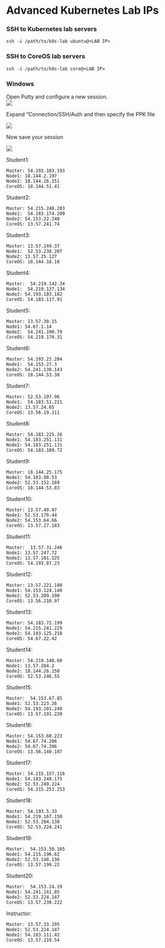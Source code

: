 # Advanced Kubernetes Lab IPs
### SSH to Kubernetes lab servers 
```
ssh -i /path/to/k8s-lab ubuntu@<LAB IP> 
```

### SSH to CoreOS lab servers 
```
ssh -i /path/to/k8s-lab core@<LAB IP> 
```







### Windows 
Open Putty and configure a new session.   
![](index/C4EC1E64-175D-4C84-8C49-D938337FA35A%202.png)

Expand “Connection/SSH/Auth and then specify the PPK file 

![](index/6FFB137C-1AD8-48A1-97E6-F5F6DA4BC55B%202.png)


 Now save your session 

![](index/FD3BA694-FD69-4C86-8EAF-4D5FC813EABA%202.png)


Student1:
```
Master: 54.193.103.193
Node1: 18.144.2.197
Node2: 18.144.26.151
CoreOS: 18.144.51.41
```

Student2:
```
Master: 54.215.248.203
Node1:  54.183.174.209
Node2: 54.153.22.240
CoreOS: 13.57.241.74
```

Student3:
```
Master: 13.57.249.37
Node1:  52.53.238.207
Node2: 13.57.25.127
CoreOS: 18.144.18.18
```

Student4:
```
Master:  54.219.142.34
Node1:  54.219.137.134
Node2: 54.193.103.182
CoreOS: 54.183.117.91
```

Student5:
```
Master: 13.57.30.15
Node1: 54.67.1.14
Node2:  54.241.190.79
CoreOS: 54.219.170.31
```

Student6:
```
Master: 54.193.23.204
Node1:  54.153.27.3
Node2: 54.241.130.143
CoreOS: 18.144.53.38
```

Student7:
```
Master: 52.53.197.96
Node1:  54.183.51.221
Node2: 13.57.24.65
CoreOS: 13.56.19.111
```

Student8:
```
Master: 54.183.225.26
Node1: 54.183.251.131
Node2: 54.183.251.131
CoreOS: 54.183.189.72
```

Student9:
```
Master: 18.144.25.175
Node1: 54.183.98.53
Node2: 52.53.152.169
CoreOS: 18.144.53.83
```

Student10:
```
Master: 13.57.40.97
Node1: 52.53.170.44
Node2: 54.153.64.66
CoreOS: 13.57.27.183
```

Student11:
```
Master:  13.57.31.246
Node1: 13.57.247.72
Node2: 13.57.181.125
CoreOS: 54.193.87.23
```

Student12:
```
Master: 13.57.221.180
Node1: 54.153.124.140
Node2: 52.53.209.190
CoreOS: 13.56.210.97
```

Student13:
```
Master: 54.183.72.199
Node1: 54.215.241.229
Node2: 54.193.125.218
CoreOS: 54.67.22.42
```

Student14:
```
Master: 54.219.148.60
Node1: 13.57.204.2
Node2: 18.144.26.158
CoreOS: 52.53.246.55
```

Student15:
```
Master:  54.153.67.85
Node1: 52.53.223.26
Node2: 54.193.101.240
CoreOS: 13.57.191.220
```

Student16:
```
Master: 54.153.60.223
Node1: 54.67.74.206
Node2: 54.67.74.206
CoreOS: 13.56.140.107
```

Student17:
```
Master: 54.215.157.116
Node1: 54.183.248.175
Node2: 52.53.249.224
CoreOS: 54.215.253.253
```

Student18:
```
Master: 54.193.5.33
Node1: 54.219.167.150
Node2: 52.53.204.138
CoreOS: 52.53.224.241
```

Student19:
```
Master:  54.153.50.165
Node1: 54.215.196.62
Node2: 52.53.148.136
CoreOS: 13.57.199.22
```

Student20:
```
Master:  54.153.24.19
Node1: 54.241.141.85
Node2: 52.53.224.147
CoreOS: 13.57.230.222
```

Instructor:
```
Master: 13.57.33.195
Node1: 52.53.224.147
Node2: 54.183.111.42
CoreOS: 13.57.219.54
```

